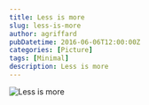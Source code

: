 ```yaml
---
title: Less is more
slug: less-is-more
author: agriffard
pubDatetime: 2016-06-06T12:00:00Z
categories: [Picture]
tags: [Minimal]
description: Less is more
---
```


![Less is more](/assets/blog/data-ink.gif)
